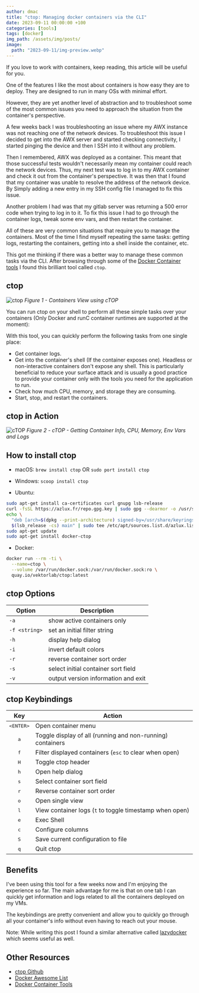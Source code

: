 ```yaml
---
author: dmac
title: "ctop: Managing docker containers via the CLI"
date: 2023-09-11 00:00:00 +100
categories: [tools]
tags: [docker]
img_path: /assets/img/posts/
image: 
  path: "2023-09-11/img-preview.webp"
---
```


If you love to work with containers, keep reading, this article will be useful for you.

One of the features I like the most about containers is how easy they are to deploy. They are designed to run in many OSs with minimal effort.

However, they are yet another level of abstraction and to troubleshoot some of the most common issues you need to approach the situation from the container's perspective.

A few weeks back I was troubleshooting an issue where my AWX instance was not reaching one of the network devices. To troubleshoot this issue I decided to get into the AWX server and started checking connectivity, I started pinging the device and then I SSH into it without any problem.

Then I remembered, AWX was deployed as a container. This meant that those successful tests wouldn't necessarily mean my container could reach the network devices. Thus, my next test was to log in to my AWX container and check it out from the container's perspective. It was then that I found that my container was unable to resolve the address of the network device. By Simply adding a new entry in my SSH config file I managed to fix this issue.

Another problem I had was that my gitlab server was returning a 500 error code when trying to log in to it. To fix this issue I had to go through the container logs, tweak some env vars, and then restart the container.

All of these are very common situations that require you to manage the containers. Most of the time I find myself repeating the same tasks: getting logs, restarting the containers, getting into a shell inside the container, etc.

This got me thinking if there was a better way to manage these common tasks via the CLI. After browsing through some of the [Docker Container tools](https://collabnix.github.io/dockertools/) I found this brilliant tool called `ctop`.

## ctop

![ctop](2023-09-11/ctop-containers.webp)
_Figure 1 - Containers View using cTOP_

You can run ctop on your shell to perform all these simple tasks over your containers (Only Docker and runC container runtimes are supported at the moment):

With this tool, you can quickly perform the following tasks from one single place:

- Get container logs.
- Get into the container's shell (If the container exposes one). Headless or non-interactive containers don't expose any shell. This is particularly beneficial to reduce your surface attack and is usually a good practice to provide your container only with the tools you need for the application to run.
- Check how much CPU, memory, and storage they are consuming.
- Start, stop, and restart the containers.

## ctop in Action

![cTOP](2023-09-11/ctop-demo.gif)
_Figure 2 - cTOP - Getting Container Info, CPU, Memory, Env Vars and Logs_

## How to install ctop

- macOS: `brew install ctop` OR `sudo port install ctop`

- Windows: `scoop install ctop`

- Ubuntu:

```bash
sudo apt-get install ca-certificates curl gnupg lsb-release
curl -fsSL https://azlux.fr/repo.gpg.key | sudo gpg --dearmor -o /usr/share/keyrings/azlux-archive-keyring.gpg
echo \
  "deb [arch=$(dpkg --print-architecture) signed-by=/usr/share/keyrings/azlux-archive-keyring.gpg] http://packages.azlux.fr/debian \
  $(lsb_release -cs) main" | sudo tee /etc/apt/sources.list.d/azlux.list >/dev/null
sudo apt-get update
sudo apt-get install docker-ctop
```

- Docker:

``` bash
docker run --rm -ti \
  --name=ctop \
  --volume /var/run/docker.sock:/var/run/docker.sock:ro \
  quay.io/vektorlab/ctop:latest
```

## ctop Options

Option | Description
--- | ---
`-a`	| show active containers only
`-f <string>` | set an initial filter string
`-h`	| display help dialog
`-i`  | invert default colors
`-r`	| reverse container sort order
`-s`  | select initial container sort field
`-v`	| output version information and exit

## ctop Keybindings

|           Key            | Action                                                     |
| :----------------------: | ---------------------------------------------------------- |
| <kbd>&lt;ENTER&gt;</kbd> | Open container menu                                        |
|       <kbd>a</kbd>       | Toggle display of all (running and non-running) containers |
|       <kbd>f</kbd>       | Filter displayed containers (`esc` to clear when open)     |
|       <kbd>H</kbd>       | Toggle ctop header                                         |
|       <kbd>h</kbd>       | Open help dialog                                           |
|       <kbd>s</kbd>       | Select container sort field                                |
|       <kbd>r</kbd>       | Reverse container sort order                               |
|       <kbd>o</kbd>       | Open single view                                           |
|       <kbd>l</kbd>       | View container logs (`t` to toggle timestamp when open)    |
|       <kbd>e</kbd>       | Exec Shell                                                 |
|       <kbd>c</kbd>       | Configure columns                                          |
|       <kbd>S</kbd>       | Save current configuration to file                         |
|       <kbd>q</kbd>       | Quit ctop                                                  |

## Benefits

I've been using this tool for a few weeks now and I'm enjoying the experience so far. The main advantage for me is that on one tab I can quickly get information and logs related to all the containers deployed on my VMs.

The keybindings are pretty convenient and allow you to quickly go through all your container's info without even having to reach out your mouse.

Note: While writing this post I found a similar alternative called [lazydocker](https://github.com/jesseduffield/lazydocker) which seems useful as well.

## Other Resources

- [ctop Github](https://github.com/bcicen/ctop)
- [Docker Awesome List](https://github.com/veggiemonk/awesome-docker/blob/master/README.md#terminal)
- [Docker Container Tools](https://collabnix.github.io/dockertools/)
